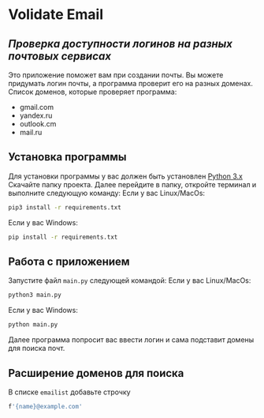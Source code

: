 # Volidate Email
## _Проверка доступности логинов на разных почтовых сервисах_


Это приложение поможет вам при создании почты.
Вы можете придумать логин почты, а программа проверит его на разных доменах.
Список доменов, которые проверяет программа:

- gmail.com
- yandex.ru
- outlook.cm
- mail.ru

## Установка программы
Для установки программы у вас должен быть установлен [Python 3.x](https://python.org/)
Скачайте папку проекта.
Далее перейдите в папку, откройте терминал и выполните следующую команду:
Если у вас Linux/MacOs:
```sh
pip3 install -r requirements.txt
```
Если у вас Windows:
```sh
pip install -r requirements.txt
```


## Работа с приложением
Запустите файл `main.py` следующей командой:
Если у вас Linux/MacOs:
```sh
python3 main.py
```
Если у вас Windows:
```sh
python main.py
```
Далее программа попросит вас ввести логин и сама подставит домены для поиска почт.

## Расширение доменов для поиска
В списке `emailist` добавьте строчку 
```sh
f'{name}@example.com'
```

